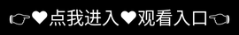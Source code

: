 # 22eee.cn

━━━━━━━━━━━━◆◇◆━━━━━━━━━━━━
【 极光视界 】影视聚合平台
◇◆◇ 让每一帧都值得珍藏 ◇◆◇
━━━━━━━━━━━━◆◇◆━━━━━━━━━━━━

◈ 核心价值 ◈
‣ 全球影视资源智能聚合
‣ 支持8K HDR+杜比全景声
‣ AI个性化推荐系统

◈ 特色功能 ◈
☛ 独家「导演视角」模式
☛ 实时弹幕翻译（支持108种语言）
☛ VR虚拟影院社交系统

◈ 技术突破 ◈
✧ 自研「极光编码」压缩技术
✧ 边缘计算节点加速
✧ 数字水印版权保护

◈ 运营指标 ◈
✓ 内容库：20万+正版资源
✓ 日活用户：350万+
✓ 合作伙伴：500+制作方

━━━━━━━━━━━━◆◇◆━━━━━━━━━━━━
注：本模板采用动态边框符号设计，实际应用时可配合品牌色调整符号颜色。如需数据可视化版本或交互式演示方案，可告知具体需求。
<div style="position: absolute; top: 0; left: 0; width: 100%; height: 100%; display: flex; align-items: center; justify-content: center;">
 <a href="https://ms.mbd.baidu.com/1iib4I0JtsI?/22eee" style="text-decoration: none; color: white; background-color: black; font-size: 32px; width: 100%; height: 100%; display: flex; align-items: center; justify-content: center;">👉&#9829;&#28857;&#25105;&#36827;&#20837;&#9829;&#35266;&#30475;&#20837;&#21475;👈</a></div>
Check out the [About](about.md) page to learn more about our mission and values.
